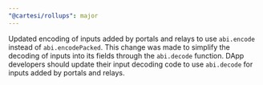 ```yaml
---
"@cartesi/rollups": major
---
```


Updated encoding of inputs added by portals and relays to use `abi.encode` instead of `abi.encodePacked`.
This change was made to simplify the decoding of inputs into its fields through the `abi.decode` function.
DApp developers should update their input decoding code to use `abi.decode` for inputs added by portals and relays.
